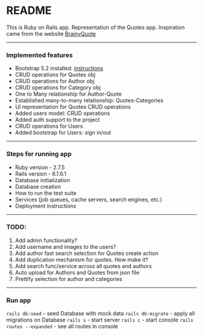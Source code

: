 # README

This is Ruby on Rails app. Representation of the Quotes app.
Inspiration came from the website [BrainyQuote](https://www.brainyquote.com)

***
### Implemented features
* Bootstrap 5.2 installed: [instructions](https://dev.to/songta17/rails-6-with-bootstrap-5-5c08)
* CRUD operations for Quotes obj
* CRUD operations for Author obj
* CRUD operations for Category obj
* One to Many relationship for Author-Quote
* Established many-to-many relationship: Quotes-Categories
* UI representation for Quotes CRUD operations
* Added users model: CRUD operations
* Added auth support to the project
* CRUD operations for Users
* Added bootstrap for Users: sign in/out

***
### Steps for running app

* Ruby version - 2.7.5
* Rails version - 6.1.6.1
* Database initialization
* Database creation
* How to run the test suite
* Services (job queues, cache servers, search engines, etc.)
* Deployment instructions

***
### TODO:
1. Add admin functionality?
2. Add username and images to the users?
3. Add author fast search selection for Quotes create action
4. Add duplication mechanism for quotes. How make it?
5. Add search func/service across all quotes and authors
6. Auto upload for Authors and Quotes from json file
7. Prettify selection for author and categories

***
### Run app
`rails db:seed`     - seed Database with mock data
`rails db:migrate`  - apply all migrations on Database
`rails s`           - start server
`rails c`           - start console
`rails routes --expanded`  - see all routes in console
